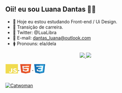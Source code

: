 ## Oii! eu sou Luana Dantas 🌙✨

-  🔭 Hoje eu estou estudando Front-end / Ui Design.
- 🌱 Transição de carreira.
- 🐣 Twitter: @LuaLibra
- 📨 E-mail: dantas_luana@outlook.com
- 🚺 Pronouns: ela/dela

<div align="center">
  <a href="https://github.com/luadelibra">
  <img height="150em" src="https://github-readme-stats.vercel.app/api?username=luadelibra&show_icons=false&theme=radical&include_all_commits=true&count_private=true"/>
  <img height="150em" src="https://github-readme-stats.vercel.app/api/top-langs/?username=luadelibra&layout=compact&langs_count=7&theme=radical"/>
</div>
  
<div style="display: inline_block"><br>
  <img align="center" alt="Lua-Js" height="30" width="40" src="https://raw.githubusercontent.com/devicons/devicon/master/icons/javascript/javascript-plain.svg">
  <img align="center" alt="Lua-HTML" height="30" width="40" src="https://raw.githubusercontent.com/devicons/devicon/master/icons/html5/html5-original.svg">
  <img align="center" alt="Lua-CSS" height="30" width="40" src="https://raw.githubusercontent.com/devicons/devicon/master/icons/css3/css3-original.svg">
</div>
  
  ##
  <img aling="center"  alt="Catwoman" src="https://64.media.tumblr.com/db7149487e392d564469dcb7055b76a3/tumblr_o8l949tKQy1v3u7rbo2_500.gifv">

